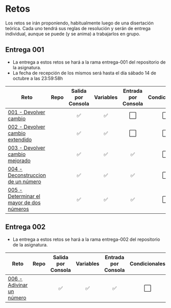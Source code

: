# Retos

Los retos se irán proponiendo, habitualmente luego de una disertación teórica. Cada uno tendrá sus reglas de resolución y serán de entrega individual, aunque se puede (y se anima) a trabajarlos en grupo.

## Entrega 001

- La entrega a estos retos se hará a la rama entrega-001 del repositorio de la asignatura. 
- La fecha de recepción de los mismos será hasta el día sábado 14 de octubre a las 23:59:58h

|Reto|Repo|Salida por Consola|Variables|Entrada por Consola|Condicionales|Bucles|Tablas
|-|:-:|:-:|:-:|:-:|:-:|:-:|:-:|
[001 - Devolver cambio](001-DevolverCambio/README.md)||✅|✅|⬜|⬜|⬜|⬜
[002 - Devolver cambio extendido](002-DevolverCambio/README.md)||✅|✅|⬜|⬜|⬜|⬜
[003 - Devolver cambio mejorado](003-DevolverCambioMejorado/README.md)||✅|✅|✅|⬜|⬜|⬜
[004 - Deconstruccion de un número](004-Deconstruccion/README.md)||✅|✅|✅|⬜|⬜|⬜
[005 - Determinar el mayor de dos números](005-NumeroMayor/README.md)||✅|✅|✅|⬜|⬜|⬜

## Entrega 002

- La entrega a estos retos se hará a la rama entrega-002 del repositorio de la asignatura.

|Reto|Repo|Salida por Consola|Variables|Entrada por Consola|Condicionales|Bucles|Tablas
|-|:-:|:-:|:-:|:-:|:-:|:-:|:-:|
[006 - Adivinar un número](006-AdivinarNumero/README.md)||✅|✅|✅|⬜|⬜|⬜